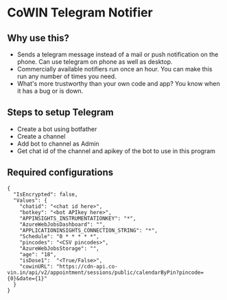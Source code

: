 # CoWIN Telegram Notifier
## Why use this?
- Sends a telegram message instead of a mail or push notification on the phone. Can use telegram on phone as well as desktop. 
- Commercially available notifiers run once an hour. You can make this run any number of times you need. 
- What's more trustworthy than your own code and app? You know when it has a bug or is down. 

## Steps to setup Telegram 
- Create a bot using botfather
- Create a channel
- Add bot to channel as Admin
- Get chat id of the channel and apikey of the bot to use in this program

## Required configurations
```
{
  "IsEncrypted": false,
  "Values": {
    "chatid": "<chat id here>",
    "botkey": "<bot APIkey here>",
    "APPINSIGHTS_INSTRUMENTATIONKEY": "*",
    "AzureWebJobsDashboard": "",
    "APPLICATIONINSIGHTS_CONNECTION_STRING": "*",
    "Schedule": "0 * * * * *",
    "pincodes": "<CSV pincodes>",
    "AzureWebJobsStorage": "",
    "age": "18",
	"isDose1":  "<True/False>",
    "cowinURL": "https://cdn-api.co-vin.in/api/v2/appointment/sessions/public/calendarByPin?pincode={0}&date={1}"
  }
}
```

